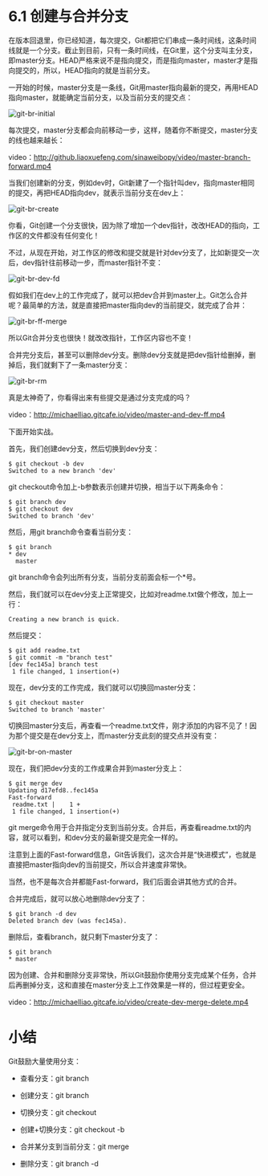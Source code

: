 # 6.1 创建与合并分支

在版本回退里，你已经知道，每次提交，Git都把它们串成一条时间线，这条时间线就是一个分支。截止到目前，只有一条时间线，在Git里，这个分支叫主分支，即master分支。HEAD严格来说不是指向提交，而是指向master，master才是指向提交的，所以，HEAD指向的就是当前分支。

一开始的时候，master分支是一条线，Git用master指向最新的提交，再用HEAD指向master，就能确定当前分支，以及当前分支的提交点：

![git-br-initial](http://www.liaoxuefeng.com/files/attachments/0013849087937492135fbf4bbd24dfcbc18349a8a59d36d000/0)

每次提交，master分支都会向前移动一步，这样，随着你不断提交，master分支的线也越来越长：

video：http://github.liaoxuefeng.com/sinaweibopy/video/master-branch-forward.mp4

当我们创建新的分支，例如dev时，Git新建了一个指针叫dev，指向master相同的提交，再把HEAD指向dev，就表示当前分支在dev上：

![git-br-create](http://www.liaoxuefeng.com/files/attachments/001384908811773187a597e2d844eefb11f5cf5d56135ca000/0)

你看，Git创建一个分支很快，因为除了增加一个dev指针，改改HEAD的指向，工作区的文件都没有任何变化！

不过，从现在开始，对工作区的修改和提交就是针对dev分支了，比如新提交一次后，dev指针往前移动一步，而master指针不变：

![git-br-dev-fd](http://www.liaoxuefeng.com/files/attachments/0013849088235627813efe7649b4f008900e5365bb72323000/0)

假如我们在dev上的工作完成了，就可以把dev合并到master上。Git怎么合并呢？最简单的方法，就是直接把master指向dev的当前提交，就完成了合并：

![git-br-ff-merge](http://www.liaoxuefeng.com/files/attachments/00138490883510324231a837e5d4aee844d3e4692ba50f5000/0)

所以Git合并分支也很快！就改改指针，工作区内容也不变！

合并完分支后，甚至可以删除dev分支。删除dev分支就是把dev指针给删掉，删掉后，我们就剩下了一条master分支：

![git-br-rm](http://www.liaoxuefeng.com/files/attachments/001384908867187c83ca970bf0f46efa19badad99c40235000/0)

真是太神奇了，你看得出来有些提交是通过分支完成的吗？

video：http://michaelliao.gitcafe.io/video/master-and-dev-ff.mp4

下面开始实战。

首先，我们创建dev分支，然后切换到dev分支：

```
$ git checkout -b dev
Switched to a new branch 'dev'
```

git checkout命令加上-b参数表示创建并切换，相当于以下两条命令：

```
$ git branch dev
$ git checkout dev
Switched to branch 'dev'
```

然后，用git branch命令查看当前分支：

```
$ git branch
* dev
  master
```

git branch命令会列出所有分支，当前分支前面会标一个*号。

然后，我们就可以在dev分支上正常提交，比如对readme.txt做个修改，加上一行：

```
Creating a new branch is quick.
```

然后提交：

```
$ git add readme.txt 
$ git commit -m "branch test"
[dev fec145a] branch test
 1 file changed, 1 insertion(+)
```

现在，dev分支的工作完成，我们就可以切换回master分支：

```
$ git checkout master
Switched to branch 'master'
```

切换回master分支后，再查看一个readme.txt文件，刚才添加的内容不见了！因为那个提交是在dev分支上，而master分支此刻的提交点并没有变：

![git-br-on-master](http://www.liaoxuefeng.com/files/attachments/001384908892295909f96758654469cad60dc50edfa9abd000/0)

现在，我们把dev分支的工作成果合并到master分支上：

```
$ git merge dev
Updating d17efd8..fec145a
Fast-forward
 readme.txt |    1 +
 1 file changed, 1 insertion(+)
```

git merge命令用于合并指定分支到当前分支。合并后，再查看readme.txt的内容，就可以看到，和dev分支的最新提交是完全一样的。

注意到上面的Fast-forward信息，Git告诉我们，这次合并是“快进模式”，也就是直接把master指向dev的当前提交，所以合并速度非常快。

当然，也不是每次合并都能Fast-forward，我们后面会讲其他方式的合并。

合并完成后，就可以放心地删除dev分支了：

```
$ git branch -d dev
Deleted branch dev (was fec145a).
```

删除后，查看branch，就只剩下master分支了：

```
$ git branch
* master
```

因为创建、合并和删除分支非常快，所以Git鼓励你使用分支完成某个任务，合并后再删掉分支，这和直接在master分支上工作效果是一样的，但过程更安全。

video：http://michaelliao.gitcafe.io/video/create-dev-merge-delete.mp4

# 小结

Git鼓励大量使用分支：

- 查看分支：git branch

- 创建分支：git branch <name>

- 切换分支：git checkout <name>

- 创建+切换分支：git checkout -b <name>

- 合并某分支到当前分支：git merge <name>

- 删除分支：git branch -d <name>